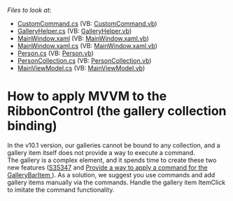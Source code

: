 <!-- default file list -->
*Files to look at*:

* [CustomCommand.cs](./CS/Common/CustomCommand.cs) (VB: [CustomCommand.vb](./VB/Common/CustomCommand.vb))
* [GalleryHelper.cs](./CS/Common/GalleryHelper.cs) (VB: [GalleryHelper.vb](./VB/Common/GalleryHelper.vb))
* [MainWindow.xaml](./CS/MainWindow.xaml) (VB: [MainWindow.xaml.vb](./VB/MainWindow.xaml.vb))
* [MainWindow.xaml.cs](./CS/MainWindow.xaml.cs) (VB: [MainWindow.xaml.vb](./VB/MainWindow.xaml.vb))
* [Person.cs](./CS/Model/Person.cs) (VB: [Person.vb](./VB/Model/Person.vb))
* [PersonCollection.cs](./CS/Model/PersonCollection.cs) (VB: [PersonCollection.vb](./VB/Model/PersonCollection.vb))
* [MainViewModel.cs](./CS/ViewModel/MainViewModel.cs) (VB: [MainViewModel.vb](./VB/ViewModel/MainViewModel.vb))
<!-- default file list end -->
# How to apply MVVM to the RibbonControl (the gallery collection binding)


<p>In the v10.1 version, our galleries cannot be bound to any collection, and a gallery item itself does not provide a way to execute a command. <br />
The gallery is a complex element, and it spends time to create these two new features (<a href="https://www.devexpress.com/Support/Center/p/S35347">S35347</a> and <a href="https://www.devexpress.com/Support/Center/p/S35982">Provide a way to apply a command for the GalleryBarItem </a>). As a solution, we suggest you use commands and add <br />
gallery items manually via the commands. Handle the gallery item ItemClick to imitate the command functionality.</p>

<br/>


